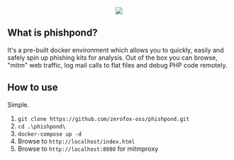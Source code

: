 <p align="center">
  <img src="https://i.imgur.com/rA2SUEg.png">
</p>

## What is phishpond?
It's a pre-built docker environment which allows you to quickly, easily and safely spin up phishing kits for analysis. Out of the box you can browse, "mitm" web traffic, log mail calls to flat files and debug PHP code remotely.

## How to use
Simple.
1. `git clone https://github.com/zerofox-oss/phishpond.git`
2. `cd .\phishpond\`
3. `docker-compose up -d`
4. Browse to `http://localhost/index.html`
5. Browse to `http://localhost:8080` for mitmproxy
